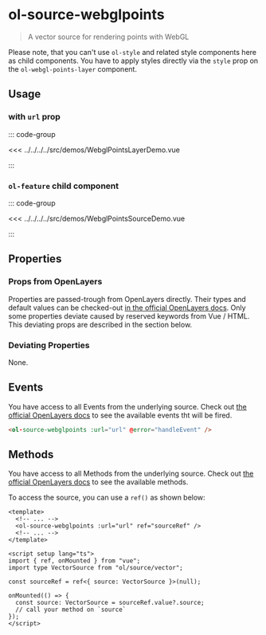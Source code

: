 # ol-source-webglpoints

> A vector source for rendering points with WebGL

Please note, that you can't use `ol-style` and related style components here as child components.
You have to apply styles directly via the `style` prop on the `ol-webgl-points-layer` component.

<script setup>
import WebglPointsLayerDemo from "@demos/WebglPointsLayerDemo.vue"
import WebglPointsSourceDemo from "@demos/WebglPointsSourceDemo.vue"
</script>

## Usage

### with `url` prop

<ClientOnly>
<WebglPointsLayerDemo />
</ClientOnly>

::: code-group

<<< ../../../../src/demos/WebglPointsLayerDemo.vue

:::

### `ol-feature` child component

<ClientOnly>
<WebglPointsSourceDemo />
</ClientOnly>

::: code-group

<<< ../../../../src/demos/WebglPointsSourceDemo.vue

:::

## Properties

### Props from OpenLayers

Properties are passed-trough from OpenLayers directly.
Their types and default values can be checked-out [in the official OpenLayers docs](https://openlayers.org/en/latest/apidoc/module-ol_source_Vector-VectorSource.html).
Only some properties deviate caused by reserved keywords from Vue / HTML.
This deviating props are described in the section below.

### Deviating Properties

None.

## Events

You have access to all Events from the underlying source.
Check out [the official OpenLayers docs](https://openlayers.org/en/latest/apidoc/module-ol_source_Vector-VectorSource.html) to see the available events tht will be fired.

```html
<ol-source-webglpoints :url="url" @error="handleEvent" />
```

## Methods

You have access to all Methods from the underlying source.
Check out [the official OpenLayers docs](https://openlayers.org/en/latest/apidoc/module-ol_source_Vector-VectorSource.html) to see the available methods.

To access the source, you can use a `ref()` as shown below:

```vue
<template>
  <!-- ... -->
  <ol-source-webglpoints :url="url" ref="sourceRef" />
  <!-- ... -->
</template>

<script setup lang="ts">
import { ref, onMounted } from "vue";
import type VectorSource from "ol/source/vector";

const sourceRef = ref<{ source: VectorSource }>(null);

onMounted(() => {
  const source: VectorSource = sourceRef.value?.source;
  // call your method on `source`
});
</script>
```

